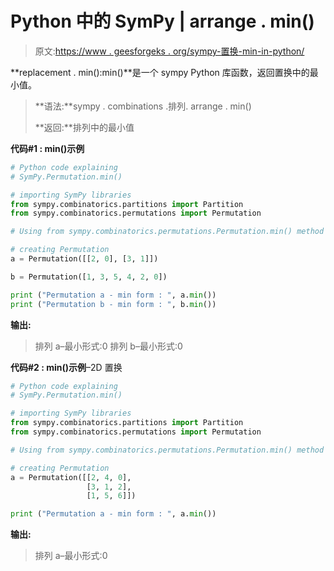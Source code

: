 # Python 中的 SymPy | arrange . min()

> 原文:[https://www . geesforgeks . org/sympy-置换-min-in-python/](https://www.geeksforgeeks.org/sympy-permutation-min-in-python/)

**replacement . min():min()**是一个 sympy Python 库函数，返回置换中的最小值。

> **语法:**sympy . combinations .排列. arrange . min()
> 
> **返回:**排列中的最小值

**代码#1 : min()示例**

```py
# Python code explaining
# SymPy.Permutation.min()

# importing SymPy libraries
from sympy.combinatorics.partitions import Partition
from sympy.combinatorics.permutations import Permutation

# Using from sympy.combinatorics.permutations.Permutation.min() method 

# creating Permutation
a = Permutation([[2, 0], [3, 1]])

b = Permutation([1, 3, 5, 4, 2, 0])

print ("Permutation a - min form : ", a.min())
print ("Permutation b - min form : ", b.min())
```

**输出:**

> 排列 a–最小形式:0
> 排列 b–最小形式:0

**代码#2 : min()示例**–2D 置换

```py
# Python code explaining
# SymPy.Permutation.min()

# importing SymPy libraries
from sympy.combinatorics.partitions import Partition
from sympy.combinatorics.permutations import Permutation

# Using from sympy.combinatorics.permutations.Permutation.min() method 

# creating Permutation
a = Permutation([[2, 4, 0], 
                 [3, 1, 2],
                 [1, 5, 6]])

print ("Permutation a - min form : ", a.min())
```

**输出:**

> 排列 a–最小形式:0